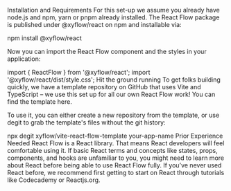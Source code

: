 Installation and Requirements
For this set-up we assume you already have node.js and npm, yarn or pnpm already installed. The React Flow package is published under @xyflow/react on npm and installable via:

npm install @xyflow/react

Now you can import the React Flow component and the styles in your application:

import { ReactFlow } from '@xyflow/react';
import '@xyflow/react/dist/style.css';
Hit the ground running
To get folks building quickly, we have a template repository on GitHub that uses Vite and TypeScript – we use this set up for all our own React Flow work! You can find the template here.

To use it, you can either create a new repository from the template, or use degit to grab the template's files without the git history:

npx degit xyflow/vite-react-flow-template your-app-name
Prior Experience Needed
React Flow is a React library. That means React developers will feel comfortable using it. If basic React terms and concepts like states, props, components, and hooks are unfamiliar to you, you might need to learn more about React before being able to use React Flow fully. If you’ve never used React before, we recommend first getting to start on React through tutorials like Codecademy or Reactjs.org.

